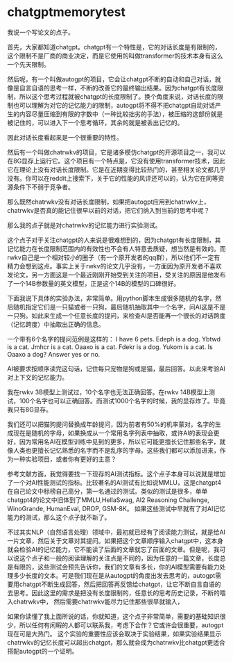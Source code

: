 # chatgptmemorytest
我说一个写论文的点子。 

首先，大家都知道chatgpt。chatgpt有一个特性是，它的对话长度是有限制的，这个限制不是厂商的商业决定，而是它使用的叫做transformer的技术本身有这么一个先天限制。

然后呢，有一个叫做autogpt的项目，它会让chatgpt不断的自动和自己对话，就像是自言自语的思考一样，不断的改善它的最终输出结果。因为chatgpt有长度限制，所以这个思考过程就被chatgpt的长度限制了。换个角度来说，对话长度的限制也可以理解为对它的记忆能力的限制，autogpt将不得不把chatgpt自动对话产生的内容尽量压缩到有限的字数中（一种比较拙劣的手法），被压缩的这部份就是被记住的，可以进入下一个思考循环，其余的就是被丢出记忆的。

因此对话长度看起来是一个很重要的特性。

然后有一个叫做chatrwkv的项目，它是诸多模仿chatgpt的开源项目之一，我可以在8G显存上运行它。这个项目有一个特点是，它没有使用transformer技术，因此它在理论上没有对话长度限制。它是在近期变得比较热门的，甚至相关论文都几乎没有。你可以在reddit上搜索下，关于它的性能的风评还可以的，认为它在同等资源条件下不弱于竞争者。

那么既然chatrwkv没有对话长度限制，如果把autogpt应用到chatrwkv上，chatrwkv是否真的能记住很早以前的对话，把它们纳入到当前的思考中呢？

那么我的点子就是对chatrwkv的记忆能力进行实验测试。

这个点子对于关注chatgpt的人来说是很难想到的，因为chatgpt有长度限制，其记忆能力在长度限制范围内的有效性也不会有人特意去质疑，想当然是有效的。而rwkv自己是一个相对较小的圈子（有一个原开发者的qq群），所以他们不一定有精力会想到这点。事实上关于rwkv的论文几乎没有，一方面因为原开发者不喜欢发论文，另一方面这是一个最近刚刚开始受到关注的项目，受关注的原因是他发布了一个14B参数量的英文模型，正是这个14B的模型的口碑很好。

下面我说下具体的实验办法，非常简单。用python脚本生成很多随机的名字，然后随机指定它们是一只猫或者一只狗，最后随机抽取其中一个名字，问AI这是不是一只狗。如此来生成一个任意长度的提问，来检查AI是否能再一个很长的对话跨度（记忆跨度）中抽取出正确的信息。

一个带有6个名字的提问范例是这样的：
I have 6 pets. Edeph is a dog. Ybtwd is a cat. Jmhcr is a cat. Oaaxo is a cat. Fdekr is a dog. Yukom is a cat.  Is Oaaxo a dog? Answer yes or no.

AI被要求按顺序读完这句话，记住每只宠物是狗或是猫，最后回答。以此来考验AI对上下文的记忆能力。

我在rwkv 3B模型上测试过，10个名字也无法正确回答。在rwkv 14B模型上测试，100个名字也可以正确回答。而测试1000个名字的时候，我的显存炸了。毕竟我只有8G显存。

我们还可以把猫狗提问替换成年龄提问，因为前者有50%的机率蒙对。名字的生成现在是随机的字母，如果换成从一个常用名字列表中抽取，或许AI的表现会更好，因为常用名AI在模型训练中见到的更多，所以它可能更擅长记住那些名字，就像人类也更擅长记忆熟悉的名字而不是乱序的字母。这些我们都可以添加进来，作为一种实验项目，或者你有更好的主意？

参考文献方面，我觉得要找一下现存的AI测试指标。这个点子本身可以说就是增加了一个对AI性能测试的指标。比较著名的AI测试有比如说MMLU，这是chatgpt4在自己论文中标榜自己高分，第一名通过的测试。类似的测试是很多，单单chatgpt4的论文中旧体到了MMLU,HellaSwag, AI2 Reasoning Challenge, WinoGrande, HumanEval, DROP, GSM-8K。 如果这些测试中早就有了对AI记忆能力的测试，那么这个点子就不新了。

不过其实NLP（自然语言处理）领域中，最初就已经有了阅读能力测试，就是给AI一片文章，然后关于文章对其提问。如果把这个文章顺序输入chatgpt中，这本身就会检验AI的记忆能力，它不能读了后面的文章就忘了前面的文章。但是呢，我可以说这个点子和一般的阅读理解的关注点是不同的，因为任意的一篇文章，长度总是有限的，这些测试会预先告诉你，我们的文章有多长，你的AI模型需要有能力处理多少长度的文本。可是我们现在是从autogpt的角度出发去思考的，autogpt需要用chatgpt不断生成回答，然后把回答再反馈给chatgpt，让它不断自言自语的去思考。因此这里的需求是把没有长度限制的，任意长的思考历史记录，不断的喂入chatrwkv中， 然后需要chatrwkv能尽力记住那些很早就输入，

如果你读懂了我上面所说的话，你就知道，这个点子非常简单，需要的基础知识很少，所以任何有闲暇的人都可以联系我，考虑下合作？它或许会很重要，autogpt现在可是大热门。
这个实验的重要性应该会取决于实验结果，如果实验结果显示chatrwkv的记忆长度可以超出chatgpt，那么就会成为chatrwkv比chatgpt更适合搭配autogpt的一个证明。

